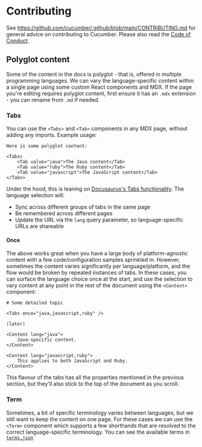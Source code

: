 # Contributing

See <https://github.com/cucumber/.github/blob/main/CONTRIBUTING.md> for general advice on contributing to Cucumber. Please also read the [Code of Conduct](https://github.com/cucumber/.github/blob/main/CODE_OF_CONDUCT.md).

## Polyglot content

Some of the content in the docs is polyglot - that is, offered in multiple programming languages. We can vary the language-specific content within a single page using some custom React components and MDX. If the page you're editing requires polyglot content, first ensure it has an `.mdx` extension - you can rename from `.md` if needed.

### Tabs

You can use the `<Tabs>` and `<Tab>` components in any MDX page, without adding any imports. Example usage:

```mdx
Here is some polyglot content:

<Tabs>
    <Tab value="java">The Java content</Tab>
    <Tab value="ruby">The Ruby content</Tab>
    <Tab value="javascript">The JavaScript content</Tab>
</Tabs>
```

Under the hood, this is leaning on [Docusaurus's Tabs functionality](https://docusaurus.io/docs/markdown-features/tabs). The language selection will:

- Sync across different groups of tabs in the same page
- Be remembered across different pages
- Update the URL via the `lang` query parameter, so language-specific URLs are shareable

#### Once

The above works great when you have a large body of platform-agnostic content with a few code/configuration samples sprinkled in. However, sometimes the content varies significantly per language/platform, and the flow would be broken by repeated instances of tabs. In these cases, you can surface the language choice once at the start, and use the selection to vary content at any point in the rest of the document using the `<Content>` component:

```mdx
# Some detailed topic

<Tabs once="java,javascript,ruby" />

(later)

<Content lang="java">
    Java-specific content.
</Content>

<Content lang="javascript,ruby">
    This applies to both JavaScript and Ruby.
</Content>
```

This flavour of the tabs has all the properties mentioned in the previous section, but they'll also stick to the top of the document as you scroll.

### Term

Sometimes, a bit of specific terminology varies between languages, but we still want to keep the content on one page. For these cases we can use the `<Term>` component which supports a few shorthands that are resolved to the correct language-specific terminology. You can see the available terms in [`terms.json`](./src/components/Polyglot/terms.json)


